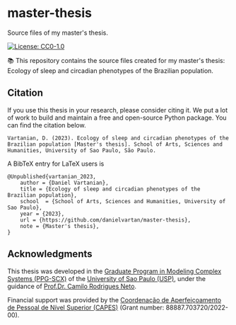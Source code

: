 # master-thesis

Source files of my master's thesis.

<!-- badges: start -->
[![License: CC0-1.0](https://img.shields.io/badge/License-CC0_1.0-lightgrey.svg)](http://creativecommons.org/publicdomain/zero/1.0/)
<!-- badges: end -->

📚 This repository contains the source files created for my master's thesis: Ecology of sleep and circadian phenotypes of the Brazilian population.

## Citation

If you use this thesis in your research, please consider citing it. We put a lot of work to build and maintain a free and open-source Python package. You can find the citation below.

```         
Vartanian, D. (2023). Ecology of sleep and circadian phenotypes of the Brazilian population [Master's thesis]. School of Arts, Sciences and Humanities, University of Sao Paulo, São Paulo.
```

A BibTeX entry for LaTeX users is

```         
@Unpublished{vartanian_2023,
    author = {Daniel Vartanian},
    title = {Ecology of sleep and circadian phenotypes of the Brazilian population},
    school  = {School of Arts, Sciences and Humanities, University of Sao Paulo},
    year = {2023},
    url = {https://github.com/danielvartan/master-thesis},
    note = {Master's thesis},
}
```

## Acknowledgments

This thesis was developed in the [Graduate Program in Modeling Complex Systems (PPG-SCX)](https://www.prpg.usp.br/pt-br/faca-pos-na-usp/programas-de-pos-graduacao/621-modelagem-de-sistemas-complexos) of the [University of Sao Paulo (USP)](https://www5.usp.br/), under the guidance of [Prof.Dr. Camilo Rodrigues Neto](https://orcid.org/0000-0001-6783-6695).

Financial support was provided by the [Coordenação de Aperfeiçoamento de Pessoal de Nível Superior (CAPES)](https://www.gov.br/capes/) (Grant number: 88887.703720/2022-00).
